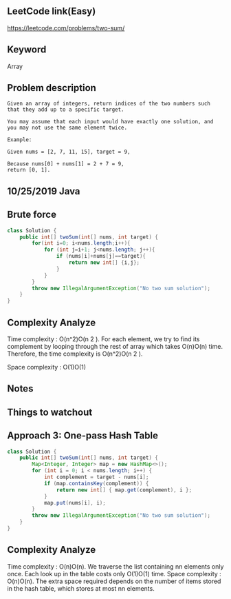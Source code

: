 ## LeetCode link(Easy)
https://leetcode.com/problems/two-sum/

## Keyword
Array

## Problem description
```
Given an array of integers, return indices of the two numbers such that they add up to a specific target.

You may assume that each input would have exactly one solution, and you may not use the same element twice.

Example:

Given nums = [2, 7, 11, 15], target = 9,

Because nums[0] + nums[1] = 2 + 7 = 9,
return [0, 1].
```

## 10/25/2019 Java
## Brute force
```java
class Solution {
    public int[] twoSum(int[] nums, int target) {
        for(int i=0; i<nums.length;i++){
            for (int j=i+1; j<nums.length; j++){
                if (nums[i]+nums[j]==target){
                    return new int[] {i,j};
                }
            }
        }
        throw new IllegalArgumentException("No two sum solution");
    }
}

```
## Complexity Analyze
Time complexity : O(n^2)O(n 
2
 ). For each element, we try to find its complement by looping through the rest of array which takes O(n)O(n) time. Therefore, the time complexity is O(n^2)O(n 
2
 ).

Space complexity : O(1)O(1)

## Notes


## Things to watchout


## Approach 3: One-pass Hash Table
```java
class Solution {
    public int[] twoSum(int[] nums, int target) {
        Map<Integer, Integer> map = new HashMap<>();
        for (int i = 0; i < nums.length; i++) {
            int complement = target - nums[i];
            if (map.containsKey(complement)) {
                return new int[] { map.get(complement), i };
            }
            map.put(nums[i], i);
        }
        throw new IllegalArgumentException("No two sum solution");
    }
}
```
## Complexity Analyze
Time complexity : O(n)O(n). We traverse the list containing nn elements only once. Each look up in the table costs only O(1)O(1) time.
Space complexity : O(n)O(n). The extra space required depends on the number of items stored in the hash table, which stores at most nn elements.